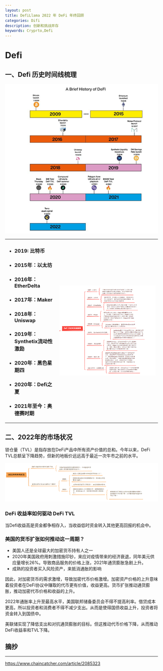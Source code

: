 ```yaml
---
layout: post
title: DefiLlama 2022 年 DeFi 年终回顾
categories: Difi
description: 创新和挑战并存
keywords: Cryprto,Defi
---
```

# Defi

>
>
>

## 一、Defi 历史时间线梳理
![时间线梳理图](/images/difi/1672394611571971.jpg
)  



<html>  
<table style="margin-left:auto; margin-right:atuo;">
<tr>
<td>

* ### 2019: 比特币  

* ### 2015年：以太坊  

* ### 2016年：EtherDelta  

* ### 2017年：Maker  

* ### 2018年：Uniswap

* ### 2019年：Synthetix流动性激励  

* ### 2020年：黑色星期四

* ### 2020年：Defi之夏

* ### 2021年至今：奥德赛时期
    </td>
    <td>
![defi](/images/difi/ec79dda594e8cb21d558b827858f72a.png
)
</td>
</tr>
</table>
</html>

## 二、2022年的市场状况  
锁仓量（TVL）是指存放在DeFi产品中所有资产价值的总和。今年以来，DeFi TVL总额呈下降趋势，但新的地板价远远高于最近一次牛市之前的水平。    

![defi2](/images/difi/9170a03c6e924f55d9d08cd979d3754.png)

### DeFi 收益率如何驱动 DeFi TVL  

当Defi收益高是资金都争相存入，当收益低时资金转入其他更高回报的机会中。  

### 美国的货币扩张如何推动这一周期？    

* 美国人还是全球最大的加密货币持有人之一
* 2020年美国政府用刺激措施印钞，来应对疫情带来的经济衰退，同年美元供应量增长26%。导致商品服务的价格上涨，2021年通货膨胀急剧上升。
* 成熟的投资者买入风险资产，来抵消通胀的影响

因此，对加密货币的需求激增，导致加密代币价格激增。加密资产价格的上升意味着投资者在DeFi协议中赚取的代币更有价值，收益更高。货币扩张推动通货膨胀，推动加密代币价格和收益的上升。    

2022年通胀率上升至最高水平，美国联邦储备委员会不得不提高利率。借贷成本更高，所以投资者和消费者不得不减少支出。从而是使得国债收益上升，投资者将资金转入到国债中。  

美联储实现了降低支出和对抗通货膨胀的目标。但这推动代币价格下降，从而推动DeFi收益率和TVL下降。  


## 摘抄
---
https://www.chaincatcher.com/article/2085323